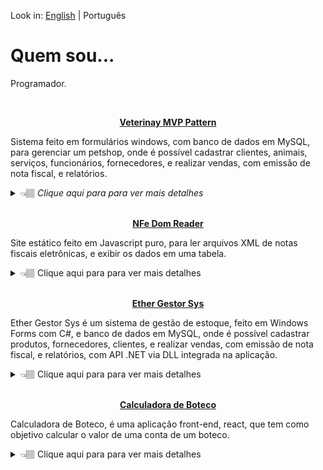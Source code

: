 Look in: [English](/README_en.md) | Português

<h1> Quem sou... </h1>

Programador.

<br/>
<p align="center"> 
  <b> 
    <a href="https://github.com/src-rodrigues/veterinary-mvp-pattern" target="_blank">Veterinay MVP Pattern</a>
  </b>
</p>

Sistema feito em formulários windows, com banco de dados em MySQL, para gerenciar um petshop, onde é possível cadastrar clientes, animais, serviços, funcionários, fornecedores, e realizar vendas, com emissão de nota fiscal, e relatórios.

<details>
<summary> 👈🏽 <i> Clique aqui para para ver mais detalhes </i> </summary>
  <br />
  <div align="center">
    <a href="https://github.com/src-rodrigues/veterinary-mvp-pattern" target="_blank">
      <img src="images/veterinary-mvp-pattern.PNG" alt="MainPage" width="750" height="400">
    </a>
  </div>
</details>

<br/>
<p align="center"> <b> <a href="https://github.com/src-rodrigues/nfe-dom-reader">NFe Dom Reader</a> </b> </p>

Site estático feito em Javascript puro, para ler arquivos XML de notas fiscais eletrônicas, e exibir os dados em uma tabela.

<details>
<summary> 👈🏽 Clique aqui para para ver mais detalhes </summary>
  <br />
  <div align="center">
    <a href="https://github.com/src-rodrigues/nfe-dom-reader">
      <img src="images/nfe-dom-reader.PNG" alt="MainPage" width="750" height="300">
    </a>
  </div>
</details>

<br/>
<p align="center"> <b> <a href="https://github.com/src-rodrigues/ether-gestor-sys">Ether Gestor Sys</a> </b> </p>

Ether Gestor Sys é um sistema de gestão de estoque, feito em Windows Forms com C#, e banco de dados em MySQL, onde é possível cadastrar produtos, fornecedores, clientes, e realizar vendas, com emissão de nota fiscal, e relatórios, com API .NET via DLL integrada na aplicação.

<details>
<summary> 👈🏽 Clique aqui para para ver mais detalhes </summary>
  <br />
  <div align="center">
    <a href="https://github.com/src-rodrigues/ether-gestor-sys/">
      <img src="images/ether-gestor-sys.PNG" alt="MainPage" height="300">
    </a>
  </div>
</details>

<br/>
<p align="center"> <b> <a href="https://github.com/src-rodrigues/calculadora-de-boteco">Calculadora de Boteco</a> </b> </p>

Calculadora de Boteco, é uma aplicação front-end, react, que tem como objetivo calcular o valor de uma conta de um boteco.

<details>
<summary> 👈🏽 Clique aqui para para ver mais detalhes </summary>
  <br />
  <div align="center">
    <a href="https://github.com/src-rodrigues/calculadora-de-boteco">
      <img src="images/calculadora-de-boteco.png" alt="MainPage" height="400">
    </a>
  </div>
</details>
